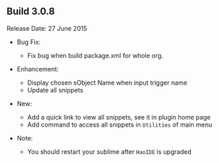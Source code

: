 Build 3.0.8
-----------
Release Date: 27 June 2015

* Bug Fix:
    - Fix bug when build package.xml for whole org.

* Enhancement:
    - Display chosen sObject Name when input trigger name
    - Update all snippets

* New:
    - Add a quick link to view all snippets, see it in plugin home page
    - Add command to access all snippets in ``Utilities`` of main menu

* Note:
    - You should restart your sublime after ``HaoIDE`` is upgraded